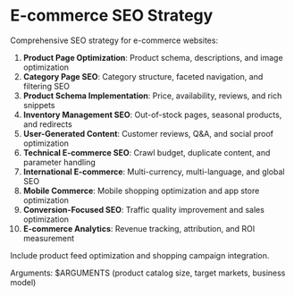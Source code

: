 # E-commerce SEO Strategy

Comprehensive SEO strategy for e-commerce websites:

1. **Product Page Optimization**: Product schema, descriptions, and image optimization
2. **Category Page SEO**: Category structure, faceted navigation, and filtering SEO
3. **Product Schema Implementation**: Price, availability, reviews, and rich snippets
4. **Inventory Management SEO**: Out-of-stock pages, seasonal products, and redirects
5. **User-Generated Content**: Customer reviews, Q&A, and social proof optimization
6. **Technical E-commerce SEO**: Crawl budget, duplicate content, and parameter handling
7. **International E-commerce**: Multi-currency, multi-language, and global SEO
8. **Mobile Commerce**: Mobile shopping optimization and app store optimization
9. **Conversion-Focused SEO**: Traffic quality improvement and sales optimization
10. **E-commerce Analytics**: Revenue tracking, attribution, and ROI measurement

Include product feed optimization and shopping campaign integration.

Arguments: $ARGUMENTS (product catalog size, target markets, business model)
